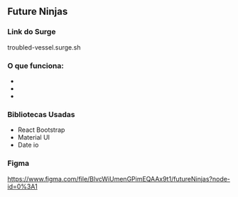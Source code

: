 ## Future Ninjas

### Link do Surge
troubled-vessel.surge.sh

### O que funciona:
-
-
-


### Bibliotecas Usadas
- React Bootstrap
- Material UI
- Date io

### Figma
https://www.figma.com/file/BlvcWiUmenGPimEQAAx9t1/futureNinjas?node-id=0%3A1

